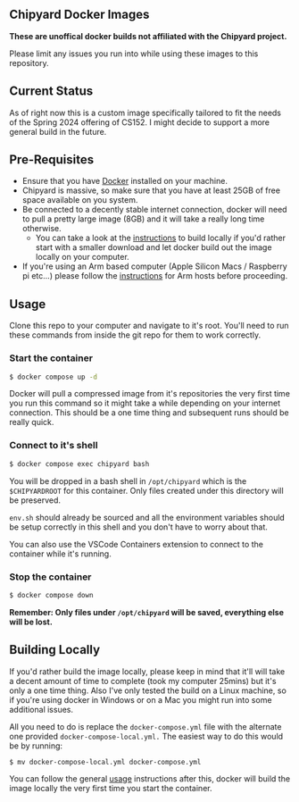 ## Chipyard Docker Images

**These are unoffical docker builds not affiliated with the Chipyard project.**

 Please limit any issues you run into while using these images to this repository.

## Current Status

As of right now this is a custom image specifically tailored to fit the needs of the Spring 2024 offering of CS152. I might decide to support a more general build in the future. 

## Pre-Requisites
- Ensure that you have [Docker](https://docs.docker.com/get-docker/) installed on your machine.
- Chipyard is massive, so make sure that you have at least 25GB of free space available on you system. 
- Be connected to a decently stable internet connection, docker will need to pull a pretty large image (8GB) and it will take a really long time otherwise. 
    - You can take a look at the [instructions](#Building-Locally) to build locally if you'd rather start with a smaller download and let docker build out the image locally on your computer. 
- If you're using an Arm based computer (Apple Silicon Macs / Raspberry pi etc...) please follow the [instructions](./arm-hosts.md) for Arm hosts before proceeding.

## Usage
Clone this repo to your computer and navigate to it's root. You'll need to run these commands from inside the git repo for them to work correctly. 

### Start the container
``` bash
$ docker compose up -d
```

Docker will pull a compressed image from it's repositories the very first time you run this command so it might take a while depending on your internet connection. This should be a one time thing and subsequent runs should be really quick. 

### Connect to it's shell
```bash
$ docker compose exec chipyard bash
```

You will be dropped in a bash shell in `/opt/chipyard` which is the `$CHIPYARDROOT` for this container. Only files created under this directory will be preserved.

`env.sh` should already be sourced and all the environment variables should be setup correctly in this shell and you don't have to worry about that. 

You can also use the VSCode Containers extension to connect to the container while it's running.

### Stop the container
```bash
$ docker compose down
```

**Remember: Only files under `/opt/chipyard` will be saved, everything else will be lost.**


## Building Locally

If you'd rather build the image locally, please keep in mind that it'll will take a decent amount of time to complete (took my computer 25mins) but it's only a one time thing. Also I've only tested the build on a Linux machine, so if you're using docker in Windows or on a Mac you might run into some additional issues.  

All you need to do is replace the `docker-compose.yml` file with the alternate one provided `docker-compose-local.yml.` The easiest way to do this would be by running:
```bash 
$ mv docker-compose-local.yml docker-compose.yml
```

You can follow the general [usage](#Usage) instructions after this, docker will build the image locally the very first time you start the container. 

